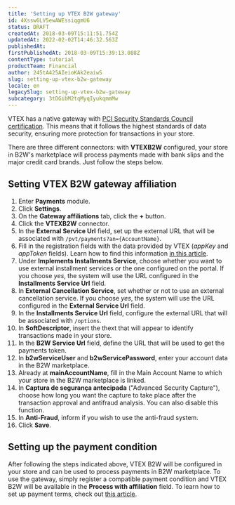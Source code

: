 ```yaml
---
title: 'Setting up VTEX B2W gateway'
id: 4Xssw6LV5ewAWEssiqgmU6
status: DRAFT
createdAt: 2018-03-09T15:11:51.754Z
updatedAt: 2022-02-02T14:46:32.563Z
publishedAt: 
firstPublishedAt: 2018-03-09T15:39:13.088Z
contentType: tutorial
productTeam: Financial
author: 245tA425AIeioKAk2eaiwS
slug: setting-up-vtex-b2w-gateway
locale: en
legacySlug: setting-up-vtex-b2w-gateway
subcategory: 3tDGibM2tqMyqIyukqmmMw
---
```


VTEX has a native gateway with [PCI Security Standards Council certification](/en/faq/what-is-the-pci-ssc). This means that it follows the highest standards of data security, ensuring more protection for transactions in your store.

There are three different connectors: with __VTEXB2W__ configured, your store in B2W's marketplace will process payments made with bank slips and the major credit card brands. Just follow the steps below.

## Setting VTEX B2W gateway affiliation
1. Enter __Payments__ module.
2. Click __Settings__.
3. On the __Gateway affiliations__ tab, click the __+__ button.
4. Click the __VTEXB2W__ connector.
5. In the __External Service Url__ field, set up the external URL that will be associated with `/pvt/payments?an={AccountName}`.
6. Fill in the registration fields with the data provided by VTEX (_appKey_ and _appToken_ fields). Learn how to find this information [in this article](/en/tutorial/creating-appkeys-and-apptokens-to-authenticate-integrations).
7. Under __Implements Installments Service__, choose whether you want to use external installment services or the one configured on the portal. If you choose _yes_, the system will use the URL configured in the __Installments Service Url__ field.
8. In __External Cancellation Service__, set whether or not to use an external cancellation service. If you choose _yes_, the system will use the URL configured in the __External Service Url__ field.
9. In the __Installments Service Url__ field, configure the external URL that will be associated with `/options`.
10. In __SoftDescriptor__, insert the thext that will appear to identify transactions made in your store.
11. In the __B2W Service Url__ field, define the URL that will be used to get the payments token.
12. In __b2wServiceUser__ and __b2wServicePassword__, enter your account data in the B2W marketplace.
13. Already at __mainAccountName__, fill in the Main Account Name to which your store in the B2W marketplace is linked.
14. In __Captura de segurança antecipada__ ("Advanced Security Capture"), choose how long you want the capture to take place after the transaction approval and antifraud analysis. You can also disable this function.
15. In __Anti-Fraud__, inform if you wish to use the anti-fraud system.
16. Click __Save__.

## Setting up the payment condition
After following the steps indicated above, VTEX B2W will be configured in your store and can be used to process payments in B2W marketplace. To use the gateway, simply register a compatible payment condition and VTEX B2W will be available in the __Process with affiliation__ field. 
To learn how to set up payment terms, check out [this article](/es/tutorial/condiciones-de-pago).
